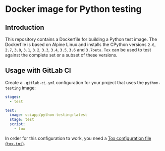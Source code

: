 # Docker image for Python testing

## Introduction

This repository contains a Dockerfile for building a Python test image. The Dockerfile is based on Alpine Linux and
installs the CPython versions `2.6`, `2.7`, `3.0`, `3.1`, `3.2`, `3.3`, `3.4`, `3.5`, `3.6` and `3.7beta`. `Tox` can be
used to test against the complete set or a subset of these versions.

## Usage with GitLab CI

Create a `.gitlab-ci.yml` configuration for your project that uses the `python-testing` image:

```yaml
stages:
  - test

test:
  image: sciapp/python-testing:latest
  stage: test
  script:
    - tox
```

In order for this configuration to work, you need a 
[Tox configuration file (`tox.ini`)](https://tox.readthedocs.io/en/latest/).
